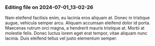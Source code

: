 

### Editing file on 2024-07-01_13-02-26

Nam eleifend facilisis enim, eu lacinia eros aliquam at. Donec in tristique augue, vehicula semper arcu. Aliquam accumsan eleifend dolor id porta. Maecenas rutrum orci magna, a hendrerit mauris tristique at. Morbi at molestie felis. Donec luctus lorem eget erat tempor, vitae aliquam nunc lacinia. Duis eleifend tellus vel justo elementum semper.



